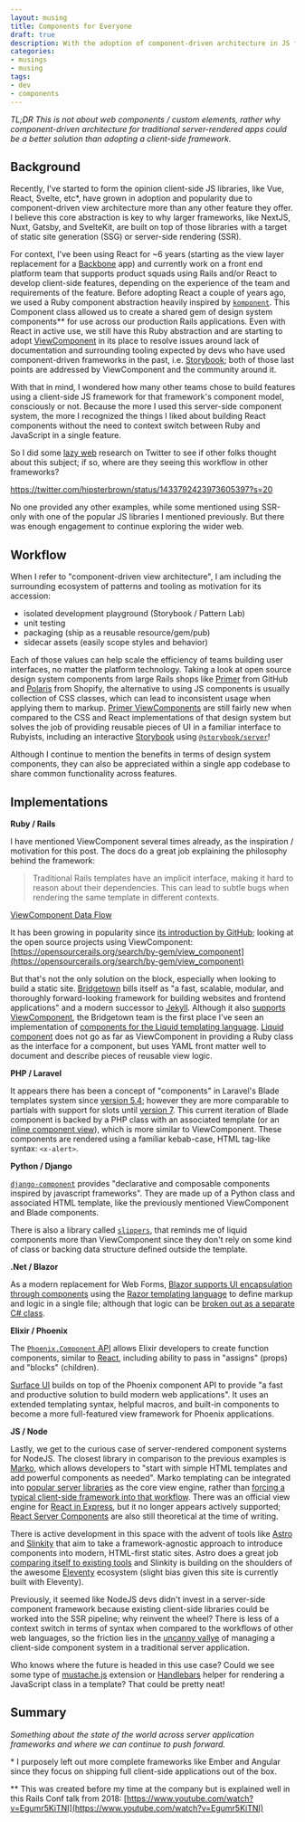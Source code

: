 ```yaml
---
layout: musing
title: Components for Everyone
draft: true
description: With the adoption of component-driven architecture in JS frameworks, how can server-side applications take advantage of a similar workflow in their native languages?
categories:
- musings
- musing
tags:
- dev
- components
---
```


_TL;DR This is not about web components / custom elements, rather why component-driven architecture for traditional server-rendered apps could be a better solution than adopting a client-side framework._

## Background

Recently, I've started to form the opinion client-side JS libraries, like Vue, React, Svelte, etc\*, have grown in adoption and popularity due to component-driven view architecture more than any other feature they offer. I believe this core abstraction is key to why larger frameworks, like NextJS, Nuxt, Gatsby, and SvelteKit, are built on top of those libraries with a target of static site generation (SSG) or server-side rendering (SSR).

For context, I've been using React for ~6 years (starting as the view layer replacement for a [Backbone](https://backbonejs.org/) app) and currently work on a front end platform team that supports product squads using Rails and/or React to develop client-side features, depending on the experience of the team and requirements of the feature. Before adopting React a couple of years ago, we used a Ruby component abstraction heavily inspired by [`komponent`](https://github.com/komposable/komponent). This Component class allowed us to create a shared gem of design system components\*\* for use across our production Rails applications. Even with React in active use, we still have this Ruby abstraction and are starting to adopt [ViewComponent](https://viewcomponent.org) in its place to resolve issues around lack of documentation and surrounding tooling expected by devs who have used component-driven frameworks in the past, i.e. [Storybook](https://storybook.js.org/); both of those last points are addressed by ViewComponent and the community around it.

With that in mind, I wondered how many other teams chose to build features using a client-side JS framework for that framework's component model, consciously or not. Because the more I used this server-side component system, the more I recognized the things I liked about building React components without the need to context switch between Ruby and JavaScript in a single feature. 

So I did some [lazy web](https://www.urbandictionary.com/define.php?term=lazyweb) research on Twitter to see if other folks thought about this subject; if so, where are they seeing this workflow in other frameworks?

https://twitter.com/hipsterbrown/status/1433792423973605397?s=20

No one provided any other examples, while some mentioned using SSR-only with one of the popular JS libraries I mentioned previously. But there was enough engagement to continue exploring the wider web.

## Workflow

When I refer to "component-driven view architecture", I am including the surrounding ecosystem of patterns and tooling as motivation for its accession:

- isolated development playground (Storybook / Pattern Lab)
- unit testing
- packaging (ship as a reusable resource/gem/pub)
- sidecar assets (easily scope styles and behavior)

Each of those values can help scale the efficiency of teams building user interfaces, no matter the platform technology. Taking a look at open source design system components from large Rails shops like [Primer](https://primer.style/) from GitHub and [Polaris](https://polaris.shopify.com/components/get-started) from Shopify, the alternative to using JS components is usually collection of CSS classes, which can lead to inconsistent usage when applying them to markup. [Primer ViewComponents](https://primer.style/view-components/) are still fairly new when compared to the CSS and React implementations of that design system but solves the job of providing reusable pieces of UI in a familiar interface to Rubyists, including an interactive [Storybook](https://primer.style/view-components/stories/?path=/story/primer-button-group--button-group) using [`@storybook/server`](https://github.com/storybookjs/storybook/tree/next/app/server)!

Although I continue to mention the benefits in terms of design system components, they can also be appreciated within a single app codebase to share common functionality across features. 

## Implementations

**Ruby / Rails**

I have mentioned ViewComponent several times already, as the inspiration / motivation for this post. The docs do a great job explaining the philosophy behind the framework:

> Traditional Rails templates have an implicit interface, making it hard to reason about their dependencies. This can lead to subtle bugs when rendering the same template in different contexts.

[ViewComponent Data Flow](https://viewcomponent.org/#data-flow)

It has been growing in popularity since [its introduction by GitHub](https://github.blog/2020-12-15-encapsulating-ruby-on-rails-views/); looking at the open source projects using ViewComponent: [https://opensourcerails.org/search/by-gem/view_component](https://opensourcerails.org/search/by-gem/view_component)

But that's not the only solution on the block, especially when looking to build a static site. [Bridgetown](https://www.bridgetownrb.com/) bills itself as "a fast, scalable, modular, and thoroughly forward-looking framework for building websites and frontend applications" and a modern successor to [Jekyll](https://jekyllrb.com/). Although it also [supports ViewComponent](https://www.bridgetownrb.com/release/embracing-ruby-in-0.21/), the Bridgetown team is the first place I've seen an implementation of [components for the Liquid templating language](https://www.bridgetownrb.com/docs/components/liquid). [Liquid component](https://github.com/bridgetownrb/liquid-component) does not go as far as ViewComponent in providing a Ruby class as the interface for a component, but uses YAML front matter well to document and describe pieces of reusable view logic.

**PHP / Laravel**

It appears there has been a concept of "components" in Laravel's Blade templates system since [version 5.4](https://laravel.com/docs/5.4/blade#components-and-slots); however they are more comparable to partials with support for slots until [version 7](https://laravel.com/docs/7.x/blade#components). This current iteration of Blade component is backed by a PHP class with an associated template (or an [inline component view](https://laravel.com/docs/8.x/blade#inline-component-views)), which is more similar to ViewComponent. These components are rendered using a familiar kebab-case, HTML tag-like syntax: `<x-alert>`.

**Python / Django**

[`django-component`](https://gitlab.com/Mojeer/django_components) provides "declarative and composable components inspired by javascript frameworks". They are made up of a Python class and associated HTML template, like the previously mentioned ViewComponent and Blade components. 

There is also a library called [`slippers`](https://mitchel.me/slippers/), that reminds me of liquid components more than ViewComponent since they don't rely on some kind of class or backing data structure defined outside the template.

**.Net / Blazor**

As a modern replacement for Web Forms, [Blazor supports UI encapsulation through components](https://docs.microsoft.com/en-us/dotnet/architecture/blazor-for-web-forms-developers/components#use-components) using the [Razor templating language](https://docs.microsoft.com/en-us/aspnet/core/mvc/views/razor?view=aspnetcore-5.0) to define markup and logic in a single file; although that logic can be [broken out as a separate C# class](https://docs.microsoft.com/en-us/dotnet/architecture/blazor-for-web-forms-developers/components#code-behind).

**Elixir / Phoenix**

The [`Phoenix.Component` API](https://hexdocs.pm/phoenix_live_view/Phoenix.Component.html#content) allows Elixir developers to create function components, similar to [React](https://reactjs.org/docs/components-and-props.html#function-and-class-components), including ability to pass in "assigns" (props) and "blocks" (children).

[Surface UI](https://surface-ui.org/documentation) builds on top of the Phoenix component API to provide "a fast and productive solution to build modern web applications". It uses an extended templating syntax, helpful macros, and built-in components to become a more full-featured view framework for Phoenix applications.

**JS / Node**

Lastly, we get to the curious case of server-rendered component systems for NodeJS. The closest library in comparison to the previous examples is [Marko](https://markojs.com/), which allows developers to "start with simple HTML templates and add powerful components as needed". Marko templating can be integrated into [popular server libraries](https://markojs.com/docs/server-integrations-overview/) as the core view engine, rather than [forcing a typical client-side framework into that workflow](https://reactjs.org/docs/react-dom-server.html). There was an official view engine for [React in Express](https://github.com/reactjs/express-react-views), but it no longer appears actively supported; [React Server Components](https://reactjs.org/blog/2020/12/21/data-fetching-with-react-server-components.html) are also still theoretical at the time of writing.

There is active development in this space with the advent of tools like [Astro](https://astro.build/) and [Slinkity](https://slinkity.dev/) that aim to take a framework-agnostic approach to introduce components into modern, HTML-first static sites. Astro does a great job [comparing itself to existing tools](https://docs.astro.build/comparing-astro-vs-other-tools) and Slinkity is building on the shoulders of the awesome [Eleventy](https://www.11ty.dev/) ecosystem (slight bias given this site is currently built with Eleventy).

Previously, it seemed like NodeJS devs didn't invest in a server-side component framework because existing client-side libraries could be worked into the SSR pipeline; why reinvent the wheel? There is less of a context switch in terms of syntax when compared to the workflows of other web languages, so the friction lies in the [uncanny vallye](https://crystallize.com/blog/frontend-performance-react-ssr-and-the-uncanny-valley) of managing a client-side component system in a traditional server application.

Who knows where the future is headed in this use case? Could we see some type of [mustache.js](https://github.com/janl/mustache.js/) extension or [Handlebars](https://handlebarsjs.com/) helper for rendering a JavaScript class in a template? That could be pretty neat!


## Summary

_Something about the state of the world across server application frameworks and where we can continue to push forward._

\* I purposely left out more complete frameworks like Ember and Angular since they focus on shipping full client-side applications out of the box.

\*\* This was created before my time at the company but is explained well in this Rails Conf talk from 2018: [https://www.youtube.com/watch?v=Egumr5KiTNI](https://www.youtube.com/watch?v=Egumr5KiTNI)
